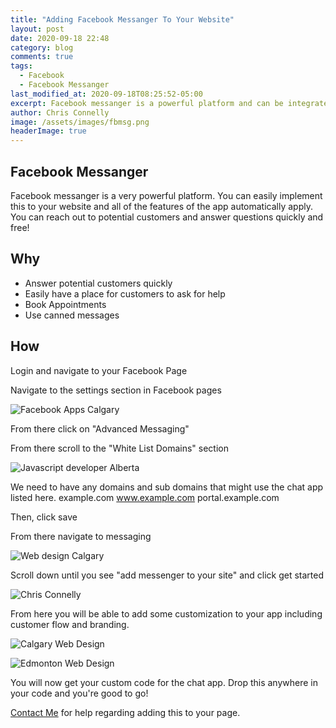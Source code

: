 ```yaml
---
title: "Adding Facebook Messanger To Your Website"
layout: post
date: 2020-09-18 22:48
category: blog
comments: true
tags:
  - Facebook
  - Facebook Messanger
last_modified_at: 2020-09-18T08:25:52-05:00
excerpt: Facebook messanger is a powerful platform and can be integrated into your website REALLY easily.
author: Chris Connelly
image: /assets/images/fbmsg.png
headerImage: true
---
```


## Facebook Messanger

Facebook messanger is a very powerful platform. You can easily implement this to your website and all of the features of the app automatically apply. You can reach out to potential customers and answer questions quickly and free!

## Why

* Answer potential customers quickly
* Easily have a place for customers to ask for help
* Book Appointments
* Use canned messages

## How

Login and navigate to your Facebook Page

Navigate to the settings section in Facebook pages

![Facebook Apps Calgary](http://portal.chrisconnelly.ca/media/Screen%20Shot%202020-09-09%20at%2012.12.48%20AM.png)

From there click on "Advanced Messaging"

From there scroll to the "White List Domains" section

![Javascript developer Alberta](http://portal.chrisconnelly.ca/media/Screen%20Shot%202020-09-09%20at%2012.14.27%20AM.png)

We need to have any domains and sub domains that might use the chat app listed here.
example.com
www.example.com
portal.example.com

Then, click save

From there navigate to messaging

![Web design Calgary](http://portal.chrisconnelly.ca/media/Screen%20Shot%202020-09-09%20at%2012.17.30%20AM.png)

Scroll down until you see "add messenger to your site" and click get started

![Chris Connelly](http://portal.chrisconnelly.ca/media/Screen%20Shot%202020-09-09%20at%2012.19.15%20AM.png)

From here you will be able to add some customization to your app including customer flow and branding.

![Calgary Web Design](http://portal.chrisconnelly.ca/media/Screen%20Shot%202020-09-09%20at%2012.20.52%20AM.png)

![Edmonton Web Design](http://portal.chrisconnelly.ca/media/Screen%20Shot%202020-09-09%20at%2012.20.56%20AM.png)

You will now get your custom code for the chat app. Drop this anywhere in your code and you're good to go!

[Contact Me](https://chrisconnelly.dev) for help regarding adding this to your page.
